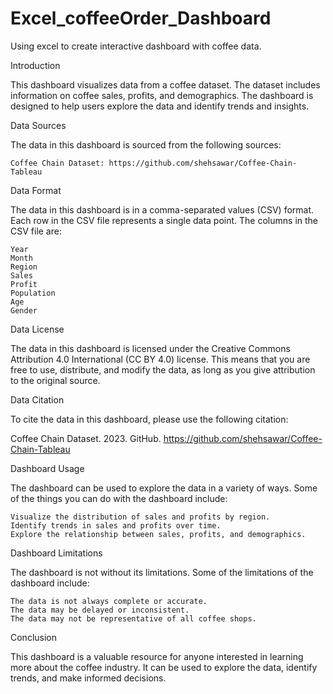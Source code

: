 # Excel_coffeeOrder_Dashboard
Using excel to create interactive dashboard with coffee data.

Introduction

This dashboard visualizes data from a coffee dataset. The dataset includes information on coffee sales, profits, and demographics. The dashboard is designed to help users explore the data and identify trends and insights.

Data Sources

The data in this dashboard is sourced from the following sources:

    Coffee Chain Dataset: https://github.com/shehsawar/Coffee-Chain-Tableau

Data Format

The data in this dashboard is in a comma-separated values (CSV) format. Each row in the CSV file represents a single data point. The columns in the CSV file are:

    Year
    Month
    Region
    Sales
    Profit
    Population
    Age
    Gender

Data License

The data in this dashboard is licensed under the Creative Commons Attribution 4.0 International (CC BY 4.0) license. This means that you are free to use, distribute, and modify the data, as long as you give attribution to the original source.

Data Citation

To cite the data in this dashboard, please use the following citation:

Coffee Chain Dataset. 2023. GitHub. https://github.com/shehsawar/Coffee-Chain-Tableau

Dashboard Usage

The dashboard can be used to explore the data in a variety of ways. Some of the things you can do with the dashboard include:

    Visualize the distribution of sales and profits by region.
    Identify trends in sales and profits over time.
    Explore the relationship between sales, profits, and demographics.

Dashboard Limitations

The dashboard is not without its limitations. Some of the limitations of the dashboard include:

    The data is not always complete or accurate.
    The data may be delayed or inconsistent.
    The data may not be representative of all coffee shops.

Conclusion

This dashboard is a valuable resource for anyone interested in learning more about the coffee industry. It can be used to explore the data, identify trends, and make informed decisions.
